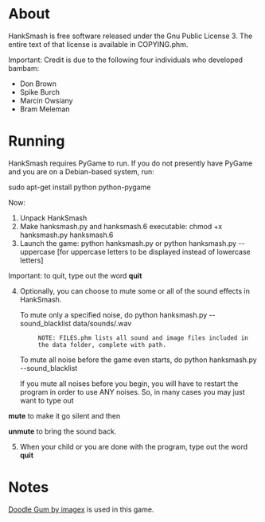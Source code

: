 # About

HankSmash is free software released under the Gnu Public License 3. The 
entire text of that license is available in COPYING.phm. 

Important: Credit is due to the following four individuals who
developed bambam:

* Don Brown
* Spike Burch
* Marcin Owsiany
* Bram Meleman

# Running

HankSmash requires PyGame to run. If you do not presently have PyGame 
and you are on a Debian-based system, run:

sudo apt-get install python python-pygame

Now:

1. Unpack HankSmash 
2. Make hanksmash.py and hanksmash.6 executable: 
	chmod +x hanksmash.py hanksmash.6
3. Launch the game:
	python hanksmash.py
	or
	python hanksmash.py --uppercase
			[for uppercase letters to be displayed instead of lowercase 
			letters]

Important: to quit, type out the word
**quit**
                                                
4. Optionally, you can choose to mute some or all of the sound effects 
in HankSmash.

	To mute only a specified noise, do
		python hanksmash.py --sound_blacklist data/sounds/<filename>.wav
			
			NOTE: FILES.phm lists all sound and image files included in 
			the data folder, complete with path.
			
	To mute all noise before the game even starts, do
		python hanksmash.py --sound_blacklist
        
	If you mute all noises before you begin, you will have to restart 
	the program in order to use ANY noises.
	So, in many cases you may just want to type out

**mute**
	to make it go silent and then 

**unmute**
	to bring the sound back.

5. When your child or you are done with the program, type out the word
**quit**
																		
# Notes

[Doodle Gum by imagex](http://www.dafont.com/doodle-gum.font) is used in this game.


